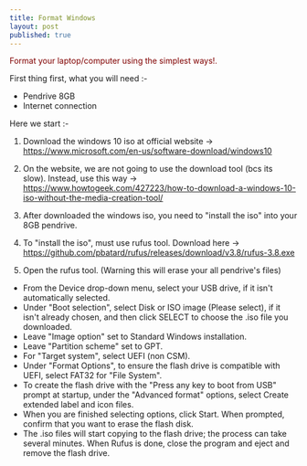```yaml
---
title: Format Windows
layout: post
published: true
---
```

<font color="maroon">Format your laptop/computer using the simplest ways!.</font>

First thing first, what you will need :-
- Pendrive 8GB
- Internet connection

Here we start :-
1) Download the windows 10 iso at official website -> <font color="blue"><a href="url">https://www.microsoft.com/en-us/software-download/windows10</font>

2) On the website, we are not going to use the download tool (bcs its slow). Instead, use this way -> <font color="blue"><a href="url"> https://www.howtogeek.com/427223/how-to-download-a-windows-10-iso-without-the-media-creation-tool/ </font>
  
3) After downloaded the windows iso, you need to "install the iso" into your 8GB pendrive.
  
4) To "install the iso", must use rufus tool. Download here -> <font color="blue"><a href="url">https://github.com/pbatard/rufus/releases/download/v3.8/rufus-3.8.exe</font>
  
5) Open the rufus tool. (Warning this will erase your all pendrive's files)
- From the Device drop-down menu, select your USB drive, if it isn't automatically selected.
- Under "Boot selection", select Disk or ISO image (Please select), if it isn't already chosen, and then click SELECT to choose the .iso file you downloaded.
- Leave "Image option" set to Standard Windows installation.
- Leave "Partition scheme" set to GPT.
- For "Target system", select UEFI (non CSM).
- Under "Format Options", to ensure the flash drive is compatible with UEFI, select FAT32 for "File System".
- To create the flash drive with the "Press any key to boot from USB" prompt at startup, under the "Advanced format" options, select Create extended label and icon files.
- When you are finished selecting options, click Start. When prompted, confirm that you want to erase the flash disk.
- The .iso files will start copying to the flash drive; the process can take several minutes. When Rufus is done, close the program and eject and remove the flash drive.

